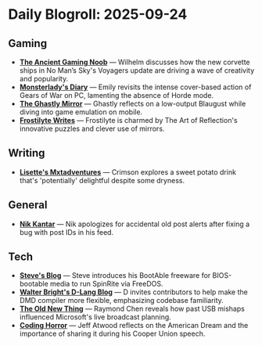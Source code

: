 # Daily Blogroll: 2025-09-24

## Gaming

- **[The Ancient Gaming Noob](https://tagn.wordpress.com/2025/09/23/no-mans-sky-voyagers-and-the-corvette-effect/)** — Wilhelm discusses how the new corvette ships in No Man’s Sky's Voyagers update are driving a wave of creativity and popularity.
- **[Monsterlady's Diary](https://monsterladysdiary.wordpress.com/2025/09/22/gears-of-war-reloaded-back-in-your-e-hole/)** — Emily revisits the intense cover-based action of Gears of War on PC, lamenting the absence of Horde mode.
- **[The Ghastly Mirror](https://www.ghastlymirror.xyz/blog/blaugust-2025-ending/)** — Ghastly reflects on a low-output Blaugust while diving into game emulation on mobile.
- **[Frostilyte Writes](https://frostilyte.ca/2025/09/17/a-promising-new-puzzler-the-art-of-reflection-impressions/)** — Frostilyte is charmed by The Art of Reflection's innovative puzzles and clever use of mirrors.
## Writing

- **[Lisette's Mxtadventures](https://lisettesmxtadventures.wordpress.com/2025/09/23/trying-seasonal-drinks/)** — Crimson explores a sweet potato drink that's 'potentially' delightful despite some dryness.
## General

- **[Nik Kantar](https://nkantar.com/blog/2025/09/feed-fix-and-noise/)** — Nik apologizes for accidental old post alerts after fixing a bug with post IDs in his feed.
## Tech

- **[Steve's Blog](https://forums.grc.com/threads/welcome-to-steve-gibsons-blog.31/)** — Steve introduces his BootAble freeware for BIOS-bootable media to run SpinRite via FreeDOS.
- **[Walter Bright's D-Lang Blog](https://dlang.org/blog/2024/02/22/dmd-compiler-as-a-library-a-call-to-arms/)** — D invites contributors to help make the DMD compiler more flexible, emphasizing codebase familiarity.
- **[The Old New Thing](https://devblogs.microsoft.com/oldnewthing/20250923-00/?p=111621)** — Raymond Chen reveals how past USB mishaps influenced Microsoft's live broadcast planning.
- **[Coding Horror](https://blog.codinghorror.com/the-road-not-taken-is-guaranteed-minimum-income/)** — Jeff Atwood reflects on the American Dream and the importance of sharing it during his Cooper Union speech.
